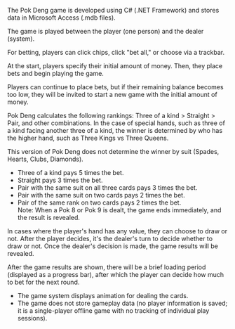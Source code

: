 The Pok Deng game is developed using C# (.NET Framework) and stores data in Microsoft Access (.mdb files).

The game is played between the player (one person) and the dealer (system).

For betting, players can click chips, click "bet all," or choose via a trackbar.

At the start, players specify their initial amount of money. Then, they place bets and begin playing the game.

Players can continue to place bets, but if their remaining balance becomes too low, they will be invited to start a new game with the initial amount of money.

Pok Deng calculates the following rankings: Three of a kind > Straight > Pair, and other combinations. In the case of special hands, such as three of a kind facing another three of a kind, the winner is determined by who has the higher hand, such as Three Kings vs Three Queens.

This version of Pok Deng does not determine the winner by suit (Spades, Hearts, Clubs, Diamonds).  
- Three of a kind pays 5 times the bet.  
- Straight pays 3 times the bet.  
- Pair with the same suit on all three cards pays 3 times the bet.  
- Pair with the same suit on two cards pays 2 times the bet.  
- Pair of the same rank on two cards pays 2 times the bet.  
Note: When a Pok 8 or Pok 9 is dealt, the game ends immediately, and the result is revealed.

In cases where the player's hand has any value, they can choose to draw or not. After the player decides, it's the dealer's turn to decide whether to draw or not. Once the dealer's decision is made, the game results will be revealed.

After the game results are shown, there will be a brief loading period (displayed as a progress bar), after which the player can decide how much to bet for the next round.

- The game system displays animation for dealing the cards.  
- The game does not store gameplay data (no player information is saved; it is a single-player offline game with no tracking of individual play sessions).
